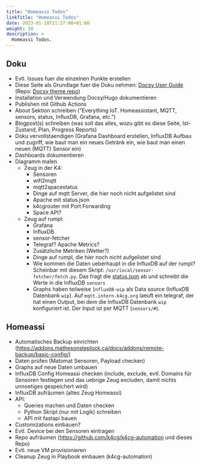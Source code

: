 ```yaml
---
title: "Homeassi Todos"
linkTitle: "Homeassi Todos"
date: 2023-01-10T21:57:00+01:00
weight: 30
description: >
  Homeassi Todos.
---
```


## Doku

* Evtl. Issues fuer die einzelnen Punkte erstellen
* Diese Seite als Grundlage fuer die Doku nehmen: [Docsy User Guide](https://docsy.dev/docs/) (Repo: [Docsy theme repo](https://github.com/google/docsy/tree/master/userguide))
* Installation und Verwendung Docsy/Hugo dokumentieren
* Publishen mit Github Actions
* About Sektion schreiben ("Everything IoT. Homeassistant, MQTT, sensors, status, InfluxDB, Grafana, etc.")
* Blogpost(s) schreiben (was soll das alles, wozu gibt es diese Seite, Ist-Zustand, Plan, Progress Reports)
* Doku vervollstaendigen (Grafana Dashboard erstellen, InfluxDB Aufbau und zugriff, wie baut man ein neues Getränk ein, wie baut man einen neuen (MQTT) Sensor ein)
* Dashboards dokumentieren
* Diagramm malen
  * Zeug in der K4:
    * Sensoren
    * wifi2mqtt
    * mqtt2spacestatus
    * Dinge auf mqtt Server, die hier noch nicht aufgelistet sind
    * Apache mit status.json
    * k4cgrouter mit Port Forwarding
    * Space API?
  * Zeug auf rumpl:
    * Grafana
    * InfluxDB
    * sensor-fetcher
    * Telegraf? Apache Metrics?
    * Zusätzliche Metriken (Wetter?)
    * Dinge auf rumpl, die hier noch nicht aufgelistet sind
    * Wie kommen die Daten ueberhaupt in die InfluxDB auf der rumpl? Scheinbar mit diesem Skript: `/usr/local/sensor-fetcher/fetch.py`. Das fragt die [status.json](http://k4cgrouter.duckdns.org:59468/status.json) ab und schreibt die Werte in die InfluxDB `sensors`
    * Graphs haben teilweise `InfluxDB-wip` als Data source (InfluxDB Datenbank `wip`). Auf `mqtt.intern.k4cg.org` laeuft ein telegraf, der hat einen Output, bei dem die InfluxDB Datenbank `wip` konfiguriert ist. Der Input ist per MQTT (`sensors/#`).

## Homeassi

* Automatisches Backup einrichten (https://addons.mathesonsteplock.ca/docs/addons/remote-backup/basic-config/)
* Daten prüfen (Matomat Sensoren, Payload checken)
* Graphs auf neue Daten umbauen
* InfluxDB Config Homeassi checken (include, exclude, evtl. Domains für Sensoren festlegen und das uebrige Zeug excluden, damit nichts unnoetiges gespeichert wird)
* InfluxDB aufräumen (altes Zeug Homeassi)
* API:
  * Queries machen und Daten checken
  * Python Skript (nur mit Logik) schreiben
  * API mit fastapi bauen
* Customizations einbauen?
* Evtl. Device bei den Sensoren eintragen
* Repo aufräumen (https://github.com/k4cg/k4cg-automation und dieses Repo)
* Evtl. neue VM provisionieren
* Cleanup Zeug in Playbook einbauen (k4cg-automation)
